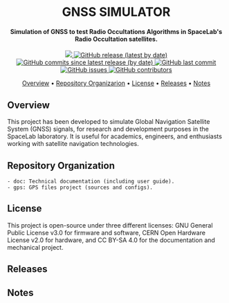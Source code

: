 <h1 align="center">
	GNSS SIMULATOR
	<br>
</h1>

<h4 align="center">Simulation of GNSS to test Radio Occultations Algorithms in SpaceLab's Radio Occultation satellites.</h4>

<p align="center">
	<a href="https://github.com/spacelab-ufsc/spacelab#versioning">
		<img src="https://img.shields.io/badge/status-in%20development-red?style=for-the-badge">
	</a>
	<a href="https://github.com/spacelab-ufsc/sun-simulator/releases">
		<img alt="GitHub release (latest by date)" src="https://img.shields.io/github/v/release/spacelab-ufsc/gnss-simulation?style=for-the-badge">
	</a>
	<a href="https://github.com/spacelab-ufsc/gnss-simulation/releases">
		<img alt="GitHub commits since latest release (by date)" src="https://img.shields.io/github/commits-since/spacelab-ufsc/sun-simulator/latest?style=for-the-badge">
	</a>
	<a href="https://github.com/spacelab-ufsc/gnss-simulation/commits/master">
		<img alt="GitHub last commit" src="https://img.shields.io/github/last-commit/spacelab-ufsc/gnss-simulations?style=for-the-badge">
	</a>
	<a href="https://github.com/spacelab-ufsc/gnss-simulation/issues">
		<img alt="GitHub issues" src="https://img.shields.io/github/issues/spacelab-ufsc/gnss-simulation?style=for-the-badge">
	</a>
	<a href="https://github.com/spacelab-ufsc/gnss-simulation/graphs/contributors">
		<img alt="GitHub contributors" src="https://img.shields.io/github/contributors/spacelab-ufsc/gnss-simulation?color=yellow&style=for-the-badge">
	</a>
</p>

<p align="center">
  	<a href="#overview">Overview</a> •
  	<a href="#repository-organization">Repository Organizarion</a> •
  	<a href="#license">License</a> •
  	<a href="#releases">Releases</a> •
  	<a href="#notes">Notes</a>
</p>


## Overview

This project has been developed to simulate Global Navigation Satellite System (GNSS) signals, for research and development purposes in the SpaceLab laboratory. It is useful for academics, engineers, and enthusiasts working with satellite navigation technologies.

## Repository Organization
	- doc: Technical documentation (including user guide).
	- gps: GPS files project (sources and configs).

## License

This project is open-source under three different licenses: GNU General Public License v3.0 for firmware and software, CERN Open Hardware License v2.0 for hardware, and CC BY-SA 4.0 for the documentation and mechanical project.

## Releases

## Notes




